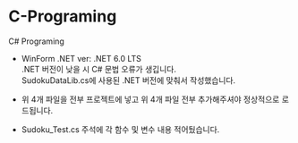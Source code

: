 # C-Programing

C# Programing

- WinForm .NET ver: .NET 6.0 LTS   
.NET 버전이 낮을 시 C# 문법 오류가 생깁니다.   
SudokuDataLib.cs에 사용된 .NET 버전에 맞춰서 작성했습니다.

- 위 4개 파일을 전부 프로젝트에 넣고 위 4개 파일 전부 추가해주셔야 정상적으로 로드됩니다.

- Sudoku_Test.cs 주석에 각 함수 및 변수 내용 적어뒀습니다.